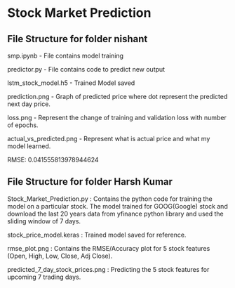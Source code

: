 # Stock Market Prediction

## File Structure for folder nishant

smp.ipynb - File contains model training

predictor.py - File contains code to predict new output

lstm_stock_model.h5 - Trained Model saved

prediction.png - Graph of predicted price where dot represent the predicted next day price.

loss.png - Represent the change of training and validation loss with number of epochs.

actual_vs_predicted.png - Represent what is actual price and what my model learned.

RMSE: 0.041555813978944624

## File Structure for folder Harsh Kumar
Stock_Market_Prediction.py : Contains the python code for training the model on a particular stock.
                            The model trained for GOOG(Google) stock and download the last 20 years data from yfinance python library and used the sliding window of 7 days.

stock_price_model.keras : Trained model saved for reference.

rmse_plot.png : Contains the RMSE/Accuracy plot for 5 stock features (Open, High, Low, Close, Adj Close).

predicted_7_day_stock_prices.png : Predicting the 5 stock features for upcoming 7 trading days.
